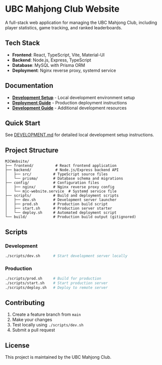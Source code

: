 # UBC Mahjong Club Website

A full-stack web application for managing the UBC Mahjong Club, including player statistics, game tracking, and ranked leaderboards.

## Tech Stack

- **Frontend**: React, TypeScript, Vite, Material-UI
- **Backend**: Node.js, Express, TypeScript
- **Database**: MySQL with Prisma ORM
- **Deployment**: Nginx reverse proxy, systemd service

## Documentation

- **[Development Setup](DEVELOPMENT.md)** - Local development environment setup
- **[Deployment Guide](DEPLOYMENT.md)** - Production deployment instructions
- **[Development Guide](https://docs.google.com/document/d/1FmSUD-EqHhf2XEkG1CkzElLQ91N8OO2Ojf6pMJxwn-s/edit?usp=sharing)** - Additional development resources

## Quick Start

See [DEVELOPMENT.md](DEVELOPMENT.md) for detailed local development setup instructions.

## Project Structure

```
MJCWebsite/
├── frontend/          # React frontend application
├── backend/           # Node.js/Express backend API
│   ├── src/          # TypeScript source files
│   └── prisma/       # Database schema and migrations
├── config/           # Configuration files
│   ├── nginx/        # Nginx reverse proxy config
│   └── mjc-website.service  # Systemd service file
├── scripts/          # Build and deployment scripts
│   ├── dev.sh        # Development server launcher
│   ├── prod.sh       # Production build script
│   ├── start.sh      # Production server starter
│   └── deploy.sh     # Automated deployment script
└── build/            # Production build output (gitignored)
```

## Scripts

### Development
```bash
./scripts/dev.sh      # Start development server locally
```

### Production
```bash
./scripts/prod.sh     # Build for production
./scripts/start.sh    # Start production server
./scripts/deploy.sh   # Deploy to remote server
```

## Contributing

1. Create a feature branch from `main`
2. Make your changes
3. Test locally using `./scripts/dev.sh`
4. Submit a pull request

## License

This project is maintained by the UBC Mahjong Club.
